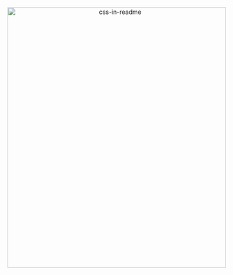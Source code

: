 <div align="center">
    <img src="/svg/me.svg" width="100%" height="600px" alt="css-in-readme" style="margin: 10px;">
</div>
